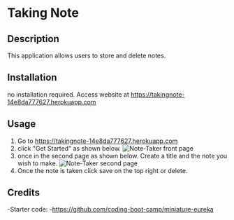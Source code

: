 # Taking Note

## Description
This application allows users to store and delete notes.

## Installation
no installation required. Access website at https://takingnote-14e8da777627.herokuapp.com

## Usage
1. Go to https://takingnote-14e8da777627.herokuapp.com
2. click "Get Started" as shown below.
![Note-Taker front page](https://github.com/CortezT/Taking-note/assets/126823522/79e481b2-e036-415f-ba13-b6ae2cee291b)
3. once in the second page as shown below. Create a title and the note you wish to make.
![Note-Taker second page](https://github.com/CortezT/Taking-note/assets/126823522/7e25d431-de53-45b7-a201-2f1717340f0d)
4. Once the note is taken click save on the top right or delete.

## Credits
-Starter code:
    -https://github.com/coding-boot-camp/miniature-eureka